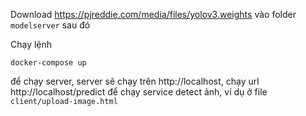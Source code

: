Download https://pjreddie.com/media/files/yolov3.weights vào folder `modelserver` sau đó


Chạy lệnh 
```
docker-compose up
```
để chạy server, server sẽ chạy trên http://localhost, chạy url http://localhost/predict để chạy service detect ảnh, ví dụ ở file `client/upload-image.html`